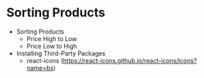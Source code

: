 # Sorting Products

- Sorting Products
  - Price High to Low
  - Price Low to High
- Installing Third-Party Packages
  - react-icons (https://react-icons.github.io/react-icons/icons?name=bs)
